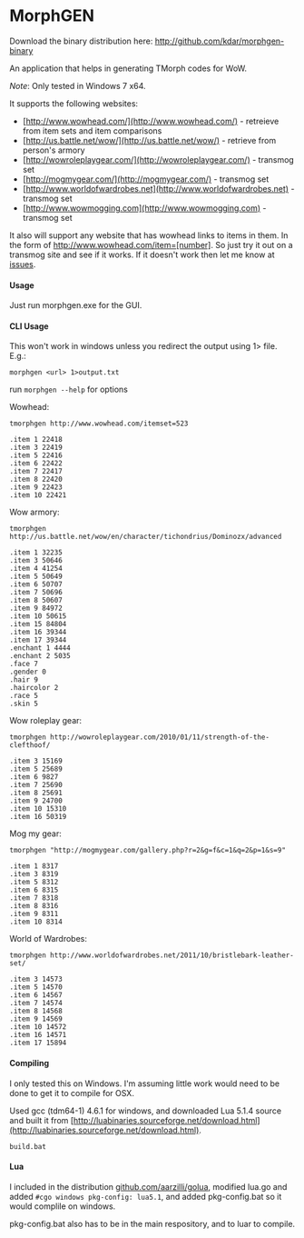 MorphGEN
=========

Download the binary distribution here: http://github.com/kdar/morphgen-binary

An application that helps in generating TMorph codes for WoW.

*Note*: Only tested in Windows 7 x64.

It supports the following websites:
  
  + [http://www.wowhead.com/](http://www.wowhead.com/) - retreieve from item sets and item comparisons
  + [http://us.battle.net/wow/](http://us.battle.net/wow/) - retrieve from person's armory
  + [http://wowroleplaygear.com/](http://wowroleplaygear.com/) - transmog set
  + [http://mogmygear.com/](http://mogmygear.com/) - transmog set
  + [http://www.worldofwardrobes.net](http://www.worldofwardrobes.net) - transmog set
  + [http://www.wowmogging.com](http://www.wowmogging.com) - transmog set

It also will support any website that has wowhead links to items in them. In the form of http://www.wowhead.com/item=[number]. So just try it out on a transmog site and see if it works. If it doesn't work then let me know at [issues](https://github.com/kdar/morphgen/issues).

#### Usage

Just run morphgen.exe for the GUI.

#### CLI Usage

This won't work in windows unless you redirect the output using 1> file. E.g.: 

    morphgen <url> 1>output.txt

run `morphgen --help` for options

Wowhead:

    tmorphgen http://www.wowhead.com/itemset=523

    .item 1 22418
    .item 3 22419
    .item 5 22416
    .item 6 22422
    .item 7 22417
    .item 8 22420
    .item 9 22423
    .item 10 22421

Wow armory:

    tmorphgen http://us.battle.net/wow/en/character/tichondrius/Dominozx/advanced

    .item 1 32235
    .item 3 50646
    .item 4 41254
    .item 5 50649
    .item 6 50707
    .item 7 50696
    .item 8 50607
    .item 9 84972
    .item 10 50615
    .item 15 84804
    .item 16 39344
    .item 17 39344
    .enchant 1 4444
    .enchant 2 5035
    .face 7
    .gender 0
    .hair 9
    .haircolor 2
    .race 5
    .skin 5

Wow roleplay gear:

    tmorphgen http://wowroleplaygear.com/2010/01/11/strength-of-the-clefthoof/

    .item 3 15169
    .item 5 25689
    .item 6 9827
    .item 7 25690
    .item 8 25691
    .item 9 24700
    .item 10 15310
    .item 16 50319

Mog my gear:

    tmorphgen "http://mogmygear.com/gallery.php?r=2&g=f&c=1&q=2&p=1&s=9"

    .item 1 8317
    .item 3 8319
    .item 5 8312
    .item 6 8315
    .item 7 8318
    .item 8 8316
    .item 9 8311
    .item 10 8314

World of Wardrobes:

    tmorphgen http://www.worldofwardrobes.net/2011/10/bristlebark-leather-set/

    .item 3 14573
    .item 5 14570
    .item 6 14567
    .item 7 14574
    .item 8 14568
    .item 9 14569
    .item 10 14572
    .item 16 14571
    .item 17 15894



#### Compiling

I only tested this on Windows. I'm assuming little work would need to be done to get it to compile for OSX.

Used gcc (tdm64-1) 4.6.1 for windows, and downloaded Lua 5.1.4 source and built it from [http://luabinaries.sourceforge.net/download.html](http://luabinaries.sourceforge.net/download.html).

    build.bat

#### Lua

I included in the distribution [github.com/aarzilli/golua](github.com/aarzilli/golua), modified lua.go and added `#cgo windows pkg-config: lua5.1`, and added pkg-config.bat so it would complile on windows.

pkg-config.bat also has to be in the main respository, and to luar to compile.

